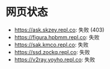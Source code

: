 # 网页状态
- https://ask.skzey.repl.co: 失败 (403)
- https://figura.hpbmm.repl.co: 失败
- https://sak.kmco.repl.co: 失败
- https://ssd.zockq.repl.co: 失败
- https://v2ray.yoyho.repl.co: 失败
